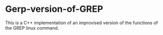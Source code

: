 # Gerp-version-of-GREP
This is a C++ implementation of an improvised version of the functions of the GREP linux command. 
